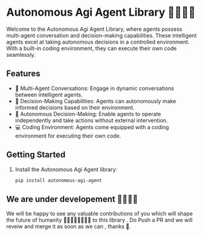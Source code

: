 # Autonomous Agi Agent Library 🤖💬🚀✨

Welcome to the Autonomous Agi Agent Library, where agents possess multi-agent conversation and decision-making capabilities. These intelligent agents excel at taking autonomous decisions in a controlled environment. With a built-in coding environment, they can execute their own code seamlessly.

## Features

- 🤖 Multi-Agent Conversations: Engage in dynamic conversations between intelligent agents.
- 💬 Decision-Making Capabilities: Agents can autonomously make informed decisions based on their environment.
- 🤔 Autonomous Decision-Making: Enable agents to operate independently and take actions without external intervention.
- 💻 Coding Environment: Agents come equipped with a coding environment for executing their own code.

## Getting Started

1. Install the Autonomous Agi Agent library:

   ```bash
   pip install autonomous-agi-agent

## We are under developement 🧪👨🏼‍🔬

We will be happy to see any valuable contributions of you which will shape the future of humanity  👨‍👧‍👧👩🏻‍🤝‍👩🏻 to this library .
Do Push a PR and we will reveiw and merge it as soon as we can , thanks 🐤.

